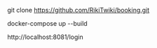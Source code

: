 git clone https://github.com/RikiTwiki/booking.git

docker-compose up --build

http://localhost:8081/login
